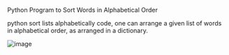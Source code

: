 Python Program to Sort Words in Alphabetical Order

 python sort lists alphabetically code, one can arrange a given list of words
 in alphabetical order, as arranged in a dictionary. 

![image](https://github.com/premsbhalerao/Sort_Words_in_Alphabetical_Order/assets/114722173/34a1d021-84e5-4615-b0e1-d360ab0b28cc)
